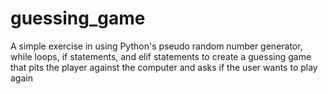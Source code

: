 # guessing_game
A simple exercise in using Python's pseudo random number generator, while loops, if statements, and elif statements 
to create a guessing game that pits the player against the computer and asks if the user wants to play again
